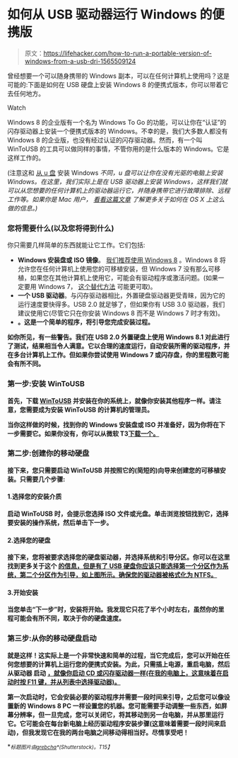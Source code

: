# 如何从 USB 驱动器运行 Windows 的便携版

> 原文：<https://lifehacker.com/how-to-run-a-portable-version-of-windows-from-a-usb-dri-1565509124>

曾经想要一个可以随身携带的 Windows 副本，可以在任何计算机上使用吗？这是可能的:下面是如何在 USB 硬盘上安装 Windows 8 的便携式版本，你可以带着它去任何地方。

Watch

Windows 8 的企业版有一个名为 Windows To Go 的功能，可以让你在“认证”的闪存驱动器上安装一个便携式版本的 Windows。不幸的是，我们大多数人都没有 Windows 8 的企业版，也没有经过认证的闪存驱动器。然而，有一个叫 WinToUSB 的工具可以做同样的事情，不管你用的是什么版本的 Windows。它是这样工作的。

(注意这和 [从 u 盘](http://lifehacker.com/how-to-create-a-windows-8-installation-dvd-or-usb-drive-505769939) 安装 Windows *不同，u 盘可以让你在没有光驱的电脑上安装 Windows。在这里，我们实际上是在 USB 驱动器上安装 Windows，这样我们就可以从您想要的任何计算机上的驱动器运行它，并随身携带它进行故障排除、远程工作等。如果你是 Mac 用户， [看看这篇文章](http://lifehacker.com/build-the-perfect-portable-powerful-mac-then-carry-i-5926945) 了解更多关于如何在 OS X 上这么做的信息。)*

### 您将需要什么(以及您将得到什么)

你只需要几样简单的东西就能让它工作。它们包括:

*   **Windows 安装盘或 ISO 镜像**。 [我们推荐使用 Windows 8](http://lifehacker.com/why-does-everyone-hate-windows-8-should-i-upgrade-5955229) 。Windows 8 将允许您在任何计算机上使用您的可移植安装，但 Windows 7 没有那么可移植，如果您在其他计算机上使用它，可能会有驱动程序或激活问题。(如果一定要用 Windows 7， [这个替代方法](http://www.intowindows.com/install-windows-7-on-usb/) 可能更可取)。
*   **一个 USB 驱动器**。与闪存驱动器相比，外置硬盘驱动器更受青睐，因为它的运行速度要快得多。USB 2.0 就足够了，但如果你有 USB 3.0 驱动器，我们建议使用它(尽管它只在你安装 Windows 8 而不是 Windows 7 时才有效)。
*   [](http://www.easyuefi.com/wintousb/)**。这是一个简单的程序，将引导您完成安装过程。**

**如你所见，有一些警告。我们在 USB 2.0 外置硬盘上使用 Windows 8.1 对此进行了测试，结果相当令人满意。它以合理的速度运行，自动安装所需的驱动程序，并在多台计算机上工作。但如果你尝试使用 Windows 7 或闪存盘，你的里程数可能会有所不同。**

### **第一步:安装 WinToUSB**

**首先，下载 [WinToUSB](http://www.easyuefi.com/wintousb/) 并安装在你的系统上，就像你安装其他程序一样。请注意，您需要成为安装 WinToUSB 的计算机的管理员。**

**当你这样做的时候，找到你的 Windows 安装盘或 ISO 并准备好，因为你将在下一步需要它。如果你没有，你可以从微软 T3[下载一个。](http://lifehacker.com/how-to-create-a-windows-8-installation-dvd-or-usb-drive-505769939)**

### **第二步:创建你的移动硬盘**

**接下来，您只需要启动 WinToUSB 并按照它的(简短的)向导来创建您的可移植安装。只需要几个步骤:**

#### **1.选择您的安装介质**

**启动 WinToUSB 时，会提示您选择 ISO 文件或光盘。单击浏览按钮找到它，选择要安装的操作系统，然后单击下一步。**

#### **2.选择您的硬盘**

**接下来，您将被要求选择您的硬盘驱动器，并选择系统和引导分区。你可以在这里 找到更多关于这个 [的信息，但是有了 USB 硬盘你应该只能选择第一个分区作为系统，第二个分区作为引导，如上图所示。确保您的驱动器被格式化为 NTFS。](http://www.easyuefi.com/wintousb/faq/en_US/What-are-system-partitions-and-boot-partitions.html)**

#### **3.开始安装**

**当您单击“下一步”时，安装将开始。我发现它只花了半个小时左右，虽然你的里程可能会有所不同，取决于你的硬盘速度。**

### **第三步:从你的移动硬盘启动**

**就是这样！这实际上是一个非常快速和简单的过程，当它完成后，您可以开始在任何您想要的计算机上运行您的便携式安装。为此，只需插上电源，重启电脑，然后从驱动器 启动 [，就像你启动 CD 或闪存驱动器一样(在我的电脑上，这意味着在启动时按 F11 键，并从列表中选择驱动器)。](http://lifehacker.com/how-to-boot-from-a-usb-drive-or-cd-on-any-computer-5991848)**

**第一次启动时，它会安装必要的驱动程序并需要一段时间来引导，之后您可以像设置新的 Windows 8 PC 一样设置您的机器。您可能需要手动调整一些东西，如屏幕分辨率，但一旦完成，您可以关闭它，将其移动到另一台电脑，并从那里运行它。它可能会在每台新电脑上经历驱动程序安装步骤(这意味着需要一段时间来启动)，但我发现它在我的两台电脑之间移动得相当好。尽情享受吧！**

**<small>*标题图片由*</small>[<small>*grebcha*</small>](http://www.shutterstock.com/pic-128453198/stock-photo-portable-hard-drive-and-laptop-computer.html)<small>*(Shutterstock)。*T15】</small>**